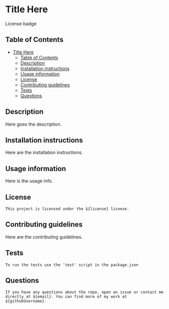 # Title Here

License badge

## Table of Contents

- [Title Here](#title-here)
  - [Table of Contents](#table-of-contents)
  - [Description](#description)
  - [Installation instructions](#installation-instructions)
  - [Usage information](#usage-information)
  - [License](#license)
  - [Contributing guidelines](#contributing-guidelines)
  - [Tests](#tests)
  - [Questions](#questions)

## Description
Here goes the description.

## Installation instructions
Here are the installation instructions.

## Usage information
Here is the usage info.

## License
`This project is licensed under the ${license} license.`

## Contributing guidelines
Here are the contributing guidelines.

## Tests
`To run the tests use the 'test' script in the package.json`

## Questions
`If you have any questions about the repo, open an issue or contact me directly at ${email}. You can find more of my work at ${githubUsername}.`
